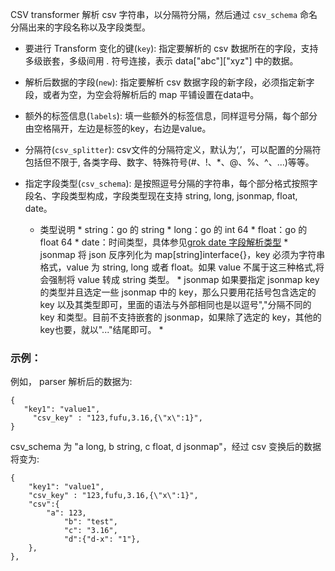 CSV transformer 解析 csv 字符串，以分隔符分隔，然后通过 `csv_schema` 命名分隔出来的字段名称以及字段类型。


* 要进行 Transform 变化的键(`key`): 指定要解析的 csv 数据所在的字段，支持多级嵌套，多级间用 *.* 符号连接，表示 data["abc"]["xyz"] 中的数据。

* 解析后数据的字段(`new`): 指定要解析 csv 数据字段的新字段，必须指定新字段，或者为空，为空会将解析后的 map 平铺设置在data中。

* 额外的标签信息(`labels`): 填一些额外的标签信息，同样逗号分隔，每个部分由空格隔开，左边是标签的key，右边是value。

* 分隔符(`csv_splitter`): csv文件的分隔符定义，默认为‘,’，可以配置的分隔符包括但不限于, 各类字母、数字、特殊符号(#、!、*、@、%、^、...)等等。

* 指定字段类型(`csv_schema`): 是按照逗号分隔的字符串，每个部分格式按照字段名、字段类型构成，字段类型现在支持 string, long, jsonmap, float, date。
  * 类型说明
		* string：go 的 string
		* long：go 的 int 64
		* float：go 的 float 64
		* date：时间类型，具体参见[grok date 字段解析类型](/insight/manual/4759/grok-parser)
		* jsonmap 将 json 反序列化为 map[string]interface{}，key 必须为字符串格式，value 为 string, long 或者 float。如果 value 不属于这三种格式,将会强制将 value 转成 string 类型。
		* jsonmap 如果要指定 jsonmap key 的类型并且选定一些 jsonmap 中的 key，那么只要用花括号包含选定的 key 以及其类型即可，里面的语法与外部相同也是以逗号","分隔不同的 key 和类型。目前不支持嵌套的 jsonmap，如果除了选定的 key，其他的 key也要，就以"..."结尾即可。
		* 
		
### **示例**：

例如， parser 解析后的数据为:

```
{ 
   "key1": "value1", 
	 "csv_key" : "123,fufu,3.16,{\"x\":1}",
}
```
csv_schema 为 "a long, b string, c float, d jsonmap"，经过 csv 变换后的数据将变为:

```
{
	"key1": "value1",
	"csv_key" : "123,fufu,3.16,{\"x\":1}",
	"csv":{
	    "a": 123,
			"b": "test",
			"c": "3.16",
			"d":{"d-x": "1"},
	},
},
```